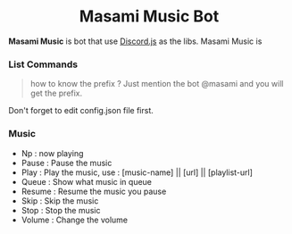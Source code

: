 <h1 align="center">Masami Music Bot</h1>

**Masami Music** is bot that use [Discord.js](https://discord.js.org/#/) as the libs. Masami Music is

### List Commands
> how to know the prefix ? Just mention the bot @masami and you will get the prefix.

Don't forget to edit config.json file first.

### Music
<ul>
  <li>Np : now playing</li>
  <li>Pause : Pause the music</li>
  <li>Play : Play the music, use : [music-name] || [url] || [playlist-url]</li>
  <li>Queue : Show what music in queue</li>
  <li>Resume : Resume the music you pause</li>
  <li>Skip : Skip the music</li>
  <li>Stop : Stop the music</li>
  <li>Volume : Change the volume</li>
 </ul>
